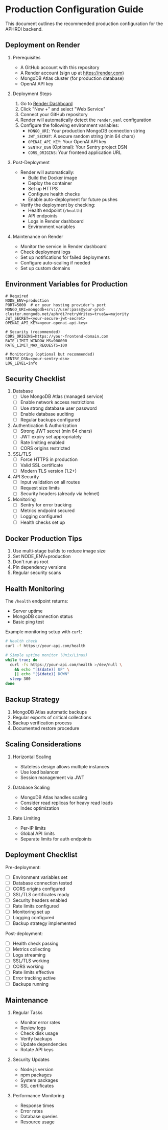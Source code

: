 # Production Configuration Guide

This document outlines the recommended production configuration for the APHRDI backend.

## Deployment on Render

1. Prerequisites
   - A GitHub account with this repository
   - A Render account (sign up at https://render.com)
   - MongoDB Atlas cluster (for production database)
   - OpenAI API key

2. Deployment Steps
   1. Go to [Render Dashboard](https://dashboard.render.com)
   2. Click "New +" and select "Web Service"
   3. Connect your GitHub repository
   4. Render will automatically detect the `render.yaml` configuration
   5. Configure the following environment variables:
      - `MONGO_URI`: Your production MongoDB connection string
      - `JWT_SECRET`: A secure random string (min 64 chars)
      - `OPENAI_API_KEY`: Your OpenAI API key
      - `SENTRY_DSN` (Optional): Your Sentry project DSN
      - `CORS_ORIGINS`: Your frontend application URL

3. Post-Deployment
   - Render will automatically:
     - Build the Docker image
     - Deploy the container
     - Set up HTTPS
     - Configure health checks
     - Enable auto-deployment for future pushes
   - Verify the deployment by checking:
     - Health endpoint (`/health`)
     - API endpoints
     - Logs in Render dashboard
     - Environment variables

4. Maintenance on Render
   - Monitor the service in Render dashboard
   - Check deployment logs
   - Set up notifications for failed deployments
   - Configure auto-scaling if needed
   - Set up custom domains

## Environment Variables for Production

```env
# Required
NODE_ENV=production
PORT=5000  # or your hosting provider's port
MONGO_URI=mongodb+srv://user:pass@your-prod-cluster.mongodb.net/aphrdi?retryWrites=true&w=majority
JWT_SECRET=<your-secure-jwt-secret>
OPENAI_API_KEY=<your-openai-api-key>

# Security (recommended)
CORS_ORIGINS=https://your-frontend-domain.com
RATE_LIMIT_WINDOW_MS=900000
RATE_LIMIT_MAX_REQUESTS=100

# Monitoring (optional but recommended)
SENTRY_DSN=<your-sentry-dsn>
LOG_LEVEL=info
```

## Security Checklist

1. Database
   - [ ] Use MongoDB Atlas (managed service)
   - [ ] Enable network access restrictions
   - [ ] Use strong database user password
   - [ ] Enable database auditing
   - [ ] Regular backups configured

2. Authentication & Authorization
   - [ ] Strong JWT secret (min 64 chars)
   - [ ] JWT expiry set appropriately
   - [ ] Rate limiting enabled
   - [ ] CORS origins restricted

3. SSL/TLS
   - [ ] Force HTTPS in production
   - [ ] Valid SSL certificate
   - [ ] Modern TLS version (1.2+)

4. API Security
   - [ ] Input validation on all routes
   - [ ] Request size limits
   - [ ] Security headers (already via helmet)

5. Monitoring
   - [ ] Sentry for error tracking
   - [ ] Metrics endpoint secured
   - [ ] Logging configured
   - [ ] Health checks set up

## Docker Production Tips

1. Use multi-stage builds to reduce image size
2. Set NODE_ENV=production
3. Don't run as root
4. Pin dependency versions
5. Regular security scans

## Health Monitoring

The `/health` endpoint returns:
- Server uptime
- MongoDB connection status
- Basic ping test

Example monitoring setup with `curl`:
```bash
# Health check
curl -f https://your-api.com/health

# Simple uptime monitor (Unix/Linux)
while true; do
  curl -fs https://your-api.com/health >/dev/null \
    && echo "[$(date)] UP" \
    || echo "[$(date)] DOWN"
  sleep 300
done
```

## Backup Strategy

1. MongoDB Atlas automatic backups
2. Regular exports of critical collections
3. Backup verification process
4. Documented restore procedure

## Scaling Considerations

1. Horizontal Scaling
   - Stateless design allows multiple instances
   - Use load balancer
   - Session management via JWT

2. Database Scaling
   - MongoDB Atlas handles scaling
   - Consider read replicas for heavy read loads
   - Index optimization

3. Rate Limiting
   - Per-IP limits
   - Global API limits
   - Separate limits for auth endpoints

## Deployment Checklist

Pre-deployment:
- [ ] Environment variables set
- [ ] Database connection tested
- [ ] CORS origins configured
- [ ] SSL/TLS certificates ready
- [ ] Security headers enabled
- [ ] Rate limits configured
- [ ] Monitoring set up
- [ ] Logging configured
- [ ] Backup strategy implemented

Post-deployment:
- [ ] Health check passing
- [ ] Metrics collecting
- [ ] Logs streaming
- [ ] SSL/TLS working
- [ ] CORS working
- [ ] Rate limits effective
- [ ] Error tracking active
- [ ] Backups running

## Maintenance

1. Regular Tasks
   - Monitor error rates
   - Review logs
   - Check disk usage
   - Verify backups
   - Update dependencies
   - Rotate API keys

2. Security Updates
   - Node.js version
   - npm packages
   - System packages
   - SSL certificates

3. Performance Monitoring
   - Response times
   - Error rates
   - Database queries
   - Resource usage